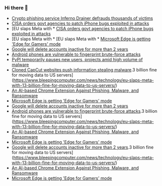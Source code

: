 ### Hi there 👋

<!--START_SECTION:feed-->
* [Crypto phishing service Inferno Drainer defrauds thousands of victims](https://www.bleepingcomputer.com/news/security/crypto-phishing-service-inferno-drainer-defrauds-thousands-of-victims/)
* [CISA orders govt agencies to patch iPhone bugs exploited in attacks](https://www.bleepingcomputer.com/news/security/cisa-orders-govt-agencies-to-patch-iphone-bugs-exploited-in-attacks/)
* [EU slaps Meta with * [CISA orders govt agencies to patch iPhone bugs exploited in attacks](https://www.bleepingcomputer.com/news/security/cisa-orders-govt-agencies-to-patch-iphone-bugs-exploited-in-attacks/)
* [EU slaps Meta with * [EU slaps Meta with * [Microsoft Edge is getting 'Edge for Gamers' mode](https://www.bleepingcomputer.com/news/microsoft/microsoft-edge-is-getting-edge-for-gamers-mode/)
* [Google will delete accounts inactive for more than 2 years](https://www.bleepingcomputer.com/news/security/google-will-delete-accounts-inactive-for-more-than-2-years/)
* [Android phones are vulnerable to fingerprint brute-force attacks](https://www.bleepingcomputer.com/news/security/android-phones-are-vulnerable-to-fingerprint-brute-force-attacks/)
* [PyPI temporarily pauses new users, projects amid high volume of malware](https://www.bleepingcomputer.com/news/security/pypi-temporarily-pauses-new-users-projects-amid-high-volume-of-malware/)
* [Cloned CapCut websites push information stealing malware](https://www.bleepingcomputer.com/news/security/cloned-capcut-websites-push-information-stealing-malware/).3 billion fine for moving data to US servers](https://www.bleepingcomputer.com/news/technology/eu-slaps-meta-with-13-billion-fine-for-moving-data-to-us-servers/)
* [An AI-based Chrome Extension Against Phishing, Malware, and Ransomware](https://www.bleepingcomputer.com/news/security/an-ai-based-chrome-extension-against-phishing-malware-and-ransomware/)
* [Microsoft Edge is getting 'Edge for Gamers' mode](https://www.bleepingcomputer.com/news/microsoft/microsoft-edge-is-getting-edge-for-gamers-mode/)
* [Google will delete accounts inactive for more than 2 years](https://www.bleepingcomputer.com/news/security/google-will-delete-accounts-inactive-for-more-than-2-years/)
* [Android phones are vulnerable to fingerprint brute-force attacks](https://www.bleepingcomputer.com/news/security/android-phones-are-vulnerable-to-fingerprint-brute-force-attacks/).3 billion fine for moving data to US servers](https://www.bleepingcomputer.com/news/technology/eu-slaps-meta-with-13-billion-fine-for-moving-data-to-us-servers/)
* [An AI-based Chrome Extension Against Phishing, Malware, and Ransomware](https://www.bleepingcomputer.com/news/security/an-ai-based-chrome-extension-against-phishing-malware-and-ransomware/)
* [Microsoft Edge is getting 'Edge for Gamers' mode](https://www.bleepingcomputer.com/news/microsoft/microsoft-edge-is-getting-edge-for-gamers-mode/)
* [Google will delete accounts inactive for more than 2 years](https://www.bleepingcomputer.com/news/security/google-will-delete-accounts-inactive-for-more-than-2-years/).3 billion fine for moving data to US servers](https://www.bleepingcomputer.com/news/technology/eu-slaps-meta-with-13-billion-fine-for-moving-data-to-us-servers/)
* [An AI-based Chrome Extension Against Phishing, Malware, and Ransomware](https://www.bleepingcomputer.com/news/security/an-ai-based-chrome-extension-against-phishing-malware-and-ransomware/)
* [Microsoft Edge is getting 'Edge for Gamers' mode](https://www.bleepingcomputer.com/news/microsoft/microsoft-edge-is-getting-edge-for-gamers-mode/)
<!--END_SECTION:feed-->

<!--
**frankenk/frankenk** is a ✨ _special_ ✨ repository because its `README.md` (this file) appears on your GitHub profile.

Here are some ideas to get you started:

- 🔭 I’m currently working on ...
- 🌱 I’m currently learning ...
- 👯 I’m looking to collaborate on ...
- 🤔 I’m looking for help with ...
- 💬 Ask me about ...
- 📫 How to reach me: ...
- 😄 Pronouns: ...
- ⚡ Fun fact: ...
-->



